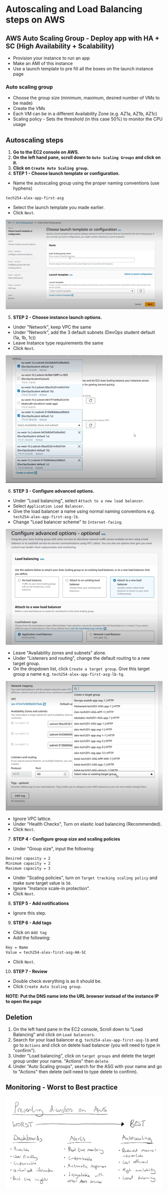 # Autoscaling and Load Balancing steps on AWS

## AWS Auto Scaling Group - Deploy app with HA + SC (High Availability + Scalability)

- Provision your instance to run an app
- Make an AMI of this instance
- Use a launch template to pre fill all the boxes on the launch instance page

### Auto scaling group

- Choose the group size (minimum, maximum, desired number of VMs to be made)
- Create the VMs
- Each VM can be in a different Availability Zone (e.g. AZ1a, AZ1b, AZ1c)
- Scaling policy - Sets the threshold (in this case 50%) to monitor the CPU usage

## Autoscaling steps

1) **Go to the EC2 console on AWS.**
2) **On the left hand pane, scroll down to `Auto Scaling Groups` and click on it.**
3) **Click on `Create Auto Scaling group`.**
4) **STEP 1 - Choose launch template or configuration.**
- Name the autoscaling group using the proper naming conventions (use hyphens)
````
tech254-alex-app-first-asg
````
- Select the launch template you made earlier.
- Click `Next`.

![Alt text](<images/Step 1.jpg>)

5) **STEP 2 - Choose instance launch options.**
- Under "Network", keep VPC the same
- Under "Network", add the 3 default subnets (DevOps student default (1a, 1b, 1c))
- Leave Instance type requirements the same
- Click `Next`.

![Alt text](images/SS2.jpg)

6) **STEP 3 - Configure advanced options.**
- Under "Load balancing", select `Attach to a new load balancer`.
- Select `Application Load Balancer`.
- Give the load balancer a name using normal naming conventions e.g. `tech254-alex-app-first-asg-lb`.
- Change "Load balancer scheme" to `Internet-facing`.

![Alt text](images/SS3.jpg)

- Leave "Availability zones and subnets" alone.
- Under "Listeners and routing", change the default routing to a new target group.
- On the dropdown list, click `Create a target group`. Give this target group a name e.g. `tech254-alex-app-first-asg-lb-tg`.

![Alt text](images/SS4.jpg)

- Ignore VPC lattice.
- Under "Health Checks", Turn on elastic load balancing (Recommended).
- Click `Next`.
7) **STEP 4 - Configure group size and scaling policies**
- Under "Group size", input the following:
````
Desired capacity = 2
Minimum capacity = 2
Maximum capacity = 3
````
- Under "Scaling policies", turn on `Target tracking scaling policy` and make sure target value is `50`.
- Ignore "Instance scale-in protection".
- Click `Next`.
8) **STEP 5 - Add notifications**
- Ignore this step.
9) **STEP 6 - Add tags**
- Click on `Add tag`
- Add the following:
````
Key = Name
Value = tech254-alex-first-asg-HA-SC
````
- Click `Next`.
10) **STEP 7 - Review**
- Double check everything is as it should be.
- Click `Create Auto Scaling group`.

**NOTE: Put the DNS name into the URL browser instead of the instance IP to open the page**

## Deletion

1) On the left hand pane in the EC2 console, Scroll down to "Load Balancing" and click on `Load balancers`.
2) Search for your load balancer e.g. `tech254-alex-app-first-asg-lb` and go to `Actions` and click on delete load balancer (you will need to type in "confirm").
3) Under "Load balancing", click on `target groups` and delete the target group under your name. "Actions" then `delete`.
4) Under "Auto Scaling groups", search for the ASG with your name and go to "Actions" then delete (will need to type delete to confirm).

## Monitoring - Worst to Best practice

![Alt text](<images/diagram 1.jpg>)